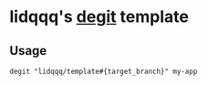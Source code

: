 # lidqqq's [degit](https://github.com/Rich-Harris/degit) template

## Usage

```
degit "lidqqq/template#{target_branch}" my-app
```
